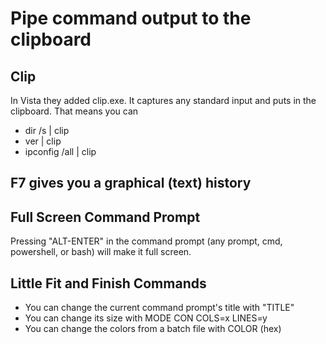 # Pipe command output to the clipboard

## Clip

In Vista they added clip.exe. It captures any standard input and puts in the clipboard.
That means you can

* dir /s | clip
* ver | clip
* ipconfig /all | clip

## F7 gives you a graphical (text) history

## Full Screen Command Prompt

Pressing "ALT-ENTER" in the command prompt (any prompt, cmd, powershell, or bash) will make it full screen.

## Little Fit and Finish Commands

* You can change the current command prompt's title with "TITLE"
* You can change its size with MODE CON COLS=x LINES=y
* You can change the colors from a batch file with COLOR (hex)